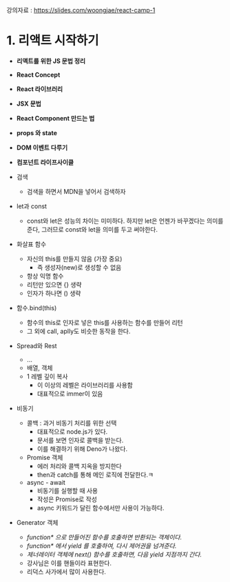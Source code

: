강의자료 : https://slides.com/woongjae/react-camp-1

# 1. 리액트 시작하기

- **리액트를 위한 JS 문법 정리**
- **React Concept**
- **React 라이브러리**
- **JSX 문법**
- **React Component 만드는 법**
- **props 와 state**
- **DOM 이벤트 다루기**
- **컴포넌트 라이프사이클**



- 검색
  - 검색을 하면서 MDN을 넣어서 검색하자

- let과 const
  - const와 let은 성능의 차이는 미미하다. 하지만 let은 언젠가 바꾸겠다는 의미를 준다, 그러므로 const와 let을 의미를 두고 써야한다.
- 화살표 함수
  - 자신의 this를 만들지 않음 (가장 중요)
    - 즉 생성자(new)로 생성할 수 없음
  - 항상 익명 함수
  - 리턴만 있으면 {} 생략
  - 인자가 하나면 () 생략
- 함수.bind(this)
  - 함수의 this로 인자로 넣은 this를 사용하는 함수를 만들어 리턴
  - 그 외에 call, aplly도 비슷한 동작을 한다.
- Spread와 Rest
  - ...
  - 배열, 객체
  - 1 레벨 깊이 복사
    - 이 이상의 레벨은 라이브러리를 사용함
    - 대표적으로 immer이 있음
- 비동기
  - 콜백 : 과거 비동기 처리를 위한 선택
    - 대표적으로 node.js가 있다.
    - 문서를 보면 인자로 콜백을 받는다.
    - 이를 해결하기 위해 Deno가 나왔다.
  - Promise 객체 
    - 에러 처리와 콜백 지옥을 방지한다
    - then과 catch를 통해 메인 로직에 전달한다.ㅋ
  - async - await
    - 비동기를 실행할 때 사용
    - 작성은 Promise로 작성
    - async 키워드가 달린 함수에서만 사용이 가능하다.
- Generator 객체
  - *function\* 으로 만들어진 함수를 호출하면 반환되는 객체이다.*
  - *function\* 에서 yield 를 호출하여, 다시 제어권을 넘겨준다.*
  - *제너레이터 객체에 next() 함수를 호출하면, 다음 yield 지점까지 간다.*
  - 강사님은 이를 핸들이라 표현한다.
  - 리덕스 사가에서 많이 사용한다.
